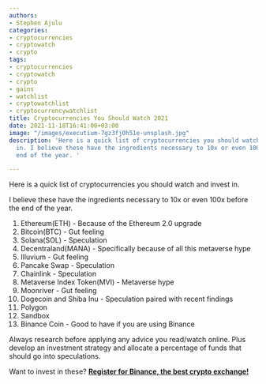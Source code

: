 ```yaml
---
authors:
- Stephen Ajulu
categories:
- cryptocurrencies
- cryptowatch
- crypto
tags:
- cryptocurrencies
- cryptowatch
- crypto
- gains
- watchlist
- cryptowatchlist
- cryptocurrencywatchlist
title: Cryptocurrencies You Should Watch 2021
date: 2021-11-18T16:41:00+03:00
image: "/images/executium-7gz3fj0h51e-unsplash.jpg"
description: 'Here is a quick list of cryptocurrencies you should watch and invest
  in. I believe these have the ingredients necessary to 10x or even 100x before the
  end of the year. '

---
```

Here is a quick list of cryptocurrencies you should watch and invest in. 

I believe these have the ingredients necessary to 10x or even 100x before the end of the year.

 1. Ethereum(ETH) - Because of the Ethereum 2.0 upgrade
 2. Bitcoin(BTC) - Gut feeling
 3. Solana(SOL) - Speculation
 4. Decentraland(MANA) - Specifically because of all this metaverse hype
 5. Illuvium - Gut feeling
 6. Pancake Swap - Speculation
 7. Chainlink - Speculation
 8. Metaverse Index Token(MVI) - Metaverse hype
 9. Moonriver - Gut feeling
10. Dogecoin and Shiba Inu - Speculation paired with recent findings
11. Polygon
12. Sandbox
13. Binance Coin - Good to have if you are using Binance

Always research before applying any advice you read/watch online. Plus develop an investment strategy and allocate a percentage of funds that should go into speculations.

Want to invest in these? [**Register for Binance, the best crypto exchange!**](https://accounts.binance.com/en/register?ref=CL2JFAB6)
